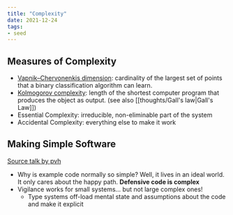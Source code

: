 ```yaml
---
title: "Complexity"
date: 2021-12-24
tags:
- seed
---
```


## Measures of Complexity
- [Vapnik–Chervonenkis dimension](https://en.wikipedia.org/wiki/Vapnik%E2%80%93Chervonenkis_dimension): cardinality of the largest set of points that a binary classification algorithm can learn.
- [Kolmogorov complexity](https://en.wikipedia.org/wiki/Kolmogorov_complexity): length of the shortest computer program that produces the object as output. (see also [[thoughts/Gall's law|Gall's Law]])
- Essential Complexity: irreducible, non-eliminable part of the system
- Accidental Complexity: everything else to make it work

## Making Simple Software
[Source talk by pvh](https://vimeo.com/780013486)

- Why is example code normally so simple? Well, it lives in an ideal world. It only cares about the happy path. **Defensive code is complex**
- Vigilance works for small systems... but not large complex ones!
	- Type systems off-load mental state and assumptions about the code and make it explicit